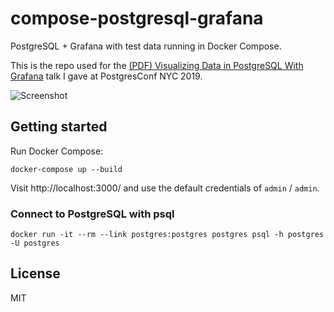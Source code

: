 # compose-postgresql-grafana

PostgreSQL + Grafana with test data running in Docker Compose.

This is the repo used for the [(PDF) Visualizing Data in PostgreSQL With Grafana](https://postgresconf.org/system/events/document/000/000/964/Visualizing_Data_in_PostgreSQL_With_Grafana.pdf) talk I gave at PostgresConf NYC 2019.

![Screenshot](https://user-images.githubusercontent.com/379404/54157577-d3c5ed80-4405-11e9-875e-d6253789dbd9.png)

## Getting started

Run Docker Compose:

```
docker-compose up --build
```

Visit http://localhost:3000/ and use the default credentials of `admin` / `admin`.


### Connect to PostgreSQL with psql

```
docker run -it --rm --link postgres:postgres postgres psql -h postgres -U postgres
```

## License

MIT
